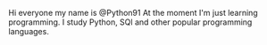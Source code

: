 Hi everyone my name is @Python91
At the moment I'm just learning programming.
I study Python, SQl and other popular programming languages.
